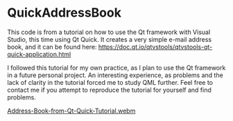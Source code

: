# QuickAddressBook

This code is from a tutorial on how to use the Qt framework with Visual Studio, this time using Qt Quick. It creates a very simple e-mail address book, and it can be found here:
https://doc.qt.io/qtvstools/qtvstools-qt-quick-application.html

I followed this tutorial for my own practice, as I plan to use the Qt framework in a future personal project. 
An interesting experience, as problems and the lack of clarity in the tutorial forced me to study QML further. Feel free to contact me if you attempt to reproduce the tutorial for yourself and find problems.

[Address-Book-from-Qt-Quick-Tutorial.webm](https://github.com/RodrigoCastroAndrade/QuickAddressBook/assets/130337859/7ec6b20f-b94e-446a-a413-09fc9dc5bc45)
